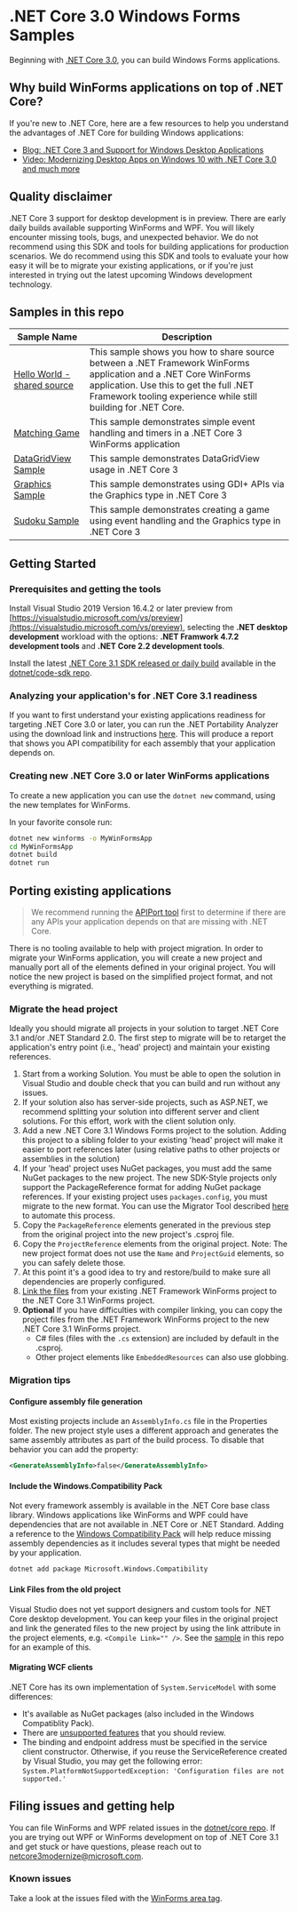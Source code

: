 # .NET Core 3.0 Windows Forms Samples
Beginning with [.NET Core 3.0](https://github.com/dotnet/core-sdk#installers-and-binaries), you can build Windows Forms applications. 

## Why build WinForms applications on top of .NET Core?
If you're new to .NET Core, here are a few resources to help you understand the advantages of .NET Core for building Windows applications:
* [Blog: .NET Core 3 and Support for Windows Desktop Applications](https://blogs.msdn.microsoft.com/dotnet/2018/05/07/net-core-3-and-support-for-windows-desktop-applications/)
* [Video: Modernizing Desktop Apps on Windows 10 with .NET Core 3.0 and much more](https://channel9.msdn.com/events/Build/2018/BRK3501?term=scott%20hunter&pubDate=year&lang-en=true)

## Quality disclaimer
.NET Core 3 support for desktop development is in preview. There are early daily builds available supporting WinForms and WPF. You will likely encounter missing tools, bugs, and unexpected behavior. We do not recommend using this SDK and tools for building applications for production scenarios. We do recommend using this SDK and tools to evaluate your how easy it will be to migrate your existing applications, or if you're just interested in trying out the latest upcoming Windows development technology.

## Samples in this repo
| Sample Name | Description |
| ----------- | ----------- |
| [Hello World - shared source](helloworld-sharedsource) | This sample shows you how to share source between a .NET Framework WinForms application and a .NET Core WinForms application. Use this to get the full .NET Framework tooling experience while still building for .NET Core. |
| [Matching Game](matching-game) | This sample demonstrates simple event handling and timers in a .NET Core 3 WinForms application |
| [DataGridView Sample](datagridview) | This sample demonstrates DataGridView usage in .NET Core 3 |
| [Graphics Sample](graphics) | This sample demonstrates using GDI+ APIs via the Graphics type in .NET Core 3 |
| [Sudoku Sample](Sudoku) | This sample demonstrates creating a game using event handling and the Graphics type in .NET Core 3 |

## Getting Started

### Prerequisites and getting the tools

Install Visual Studio 2019 Version 16.4.2 or later preview from [https://visualstudio.microsoft.com/vs/preview](https://visualstudio.microsoft.com/vs/preview), selecting the **.NET desktop development** workload with the options: **.NET Framwork 4.7.2 development tools** and **.NET Core 2.2 development tools**. 

Install the latest [.NET Core 3.1 SDK released or daily build](https://aka.ms/netcore3sdk) available in the [dotnet/code-sdk repo](https://github.com/dotnet/core-sdk).


### Analyzing your application's for .NET Core 3.1 readiness
If you want to first understand your existing applications readiness for targeting .NET Core 3.0 or later, you can run the .NET Portability Analyzer using the download link and instructions [here](https://blogs.msdn.microsoft.com/dotnet/2018/08/08/are-your-windows-forms-and-wpf-applications-ready-for-net-core-3-0/). This will produce a report that shows you API compatibility for each assembly that your application depends on.

### Creating new .NET Core 3.0 or later WinForms applications
To create a new application you can use the `dotnet new` command, using the new templates for WinForms.

In your favorite console run:
```cmd
dotnet new winforms -o MyWinFormsApp
cd MyWinFormsApp
dotnet build
dotnet run
```

## Porting existing applications

>We recommend running the [APIPort tool](https://github.com/Microsoft/dotnet-apiport-ui/releases) first to determine if there are any APIs your application depends on that are missing with .NET Core. 

There is no tooling available to help with project migration. In order to migrate your WinForms application, you will create a new project and manually port all of the elements defined in your original project. You will notice the new project is based on the simplified project format, and not everything is migrated. 

### Migrate the head project
Ideally you should migrate all projects in your solution to target .NET Core 3.1 and/or .NET Standard 2.0. The first step to migrate will be to retarget the application's entry point (i.e., 'head' project) and maintain your existing references.

1. Start from a working Solution. You must be able to open the solution in Visual Studio and double check that you can build and run without any issues.
2. If your solution also has server-side projects, such as ASP.NET, we recommend splitting your solution into different server and client solutions. For this effort, work with the client solution only. 
3. Add a new .NET Core 3.1 Windows Forms project to the solution. Adding this project to a sibling folder to your existing 'head' project will make it easier to port references later (using relative paths to other projects or assemblies in the solution)
4.  If your 'head' project uses NuGet packages, you must add the same NuGet packages to the new project. The new SDK-Style projects only support the PackageReference format for adding NuGet package references. If your existing project uses `packages.config`, you must migrate to the new format. You can use the Migrator Tool described [here](https://docs.microsoft.com/nuget/reference/migrate-packages-config-to-package-reference) to automate this process.
6. Copy the `PackageReference` elements generated in the previous step from the original project into the new project's .csproj file.
7. Copy the `ProjectReference` elements from the original project. Note: The new project format does not use the `Name` and `ProjectGuid` elements, so you can safely delete those.
8. At this point it's a good idea to try and restore/build to make sure all dependencies are properly configured.
9. [Link the files](#link-files-from-the-old-project) from your existing .NET Framework WinForms project to the .NET Core 3.1 WinForms project.
10. **Optional** If you have difficulties with compiler linking, you can copy the project files from the .NET Framework WinForms project to the new .NET Core 3.1 WinForms project. 
    * C# files (files with the `.cs` extension) are included by default in the .csproj.
    * Other project elements like `EmbeddedResources` can also use globbing.

### Migration tips

#### Configure assembly file generation

Most existing projects include an `AssemblyInfo.cs` file in the Properties folder. The new project style uses a different approach and generates the same assembly attributes as part of the build process. To disable that behavior you can add the property:
```xml
<GenerateAssemblyInfo>false</GenerateAssemblyInfo>
```
#### Include the Windows.Compatibility Pack
Not every framework assembly is available in the .NET Core base class library. Windows applications like WinForms and WPF could have dependencies that are not available in .NET Core or .NET Standard. Adding a reference to the [Windows Compatibility Pack](https://docs.microsoft.com/dotnet/core/porting/windows-compat-pack) will help reduce missing assembly dependencies as it includes several types that might be needed by your application.

```cmd
dotnet add package Microsoft.Windows.Compatibility
```
#### Link Files from the old project

Visual Studio does not yet support designers and custom tools for .NET Core desktop development. You can keep your files in the original project and link the generated files to the new project by using the link attribute in the project elements, e.g. `<Compile Link="" />`. See the [sample](helloworld-sharedsource) in this repo for an example of this.

#### Migrating WCF clients

.NET Core has its own implementation of `System.ServiceModel` with some differences:
* It's available as NuGet packages (also included in the Windows Compatiblity Pack).
* There are [unsupported features](https://github.com/dotnet/wcf/blob/master/release-notes/SupportedFeatures-v2.1.0.md) that you should review.
* The binding and endpoint address must be specified in the service client constructor. Otherwise, if you reuse the ServiceReference created by Visual Studio, you may get the following error: `System.PlatformNotSupportedException: 'Configuration files are not supported.'`
 
## Filing issues and getting help
You can file WinForms and WPF related issues in the [dotnet/core repo](https://github.com/dotnet/core/issues). If you are trying out WPF or WinForms development on top of .NET Core 3.1 and get stuck or have questions, please reach out to netcore3modernize@microsoft.com. 

### Known issues
Take a look at the issues filed with the [WinForms area tag](https://github.com/dotnet/core/labels/area-winforms).
